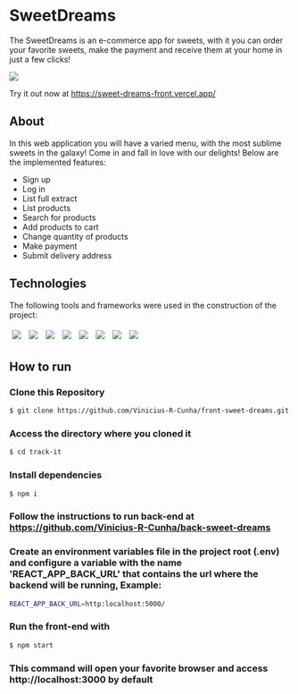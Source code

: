 # SweetDreams

The SweetDreams is an e-commerce app for sweets, with it you can order your favorite sweets, make the payment and receive them at your home in just a few clicks!

<img src="src/assets/sweetDreams-usage.gif" />

Try it out now at https://sweet-dreams-front.vercel.app/

## About

In this web application you will have a varied menu, with the most sublime sweets in the galaxy! Come in and fall in love with our delights! Below are the implemented features:

- Sign up
- Log in
- List full extract
- List products
- Search for products
- Add products to cart
- Change quantity of products
- Make payment
- Submit delivery address

## Technologies
The following tools and frameworks were used in the construction of the project:<br>
<p>
  <img style='margin: 5px;' src='https://img.shields.io/badge/styled-components%20-%2320232a.svg?&style=for-the-badge&color=b8679e&logo=styled-components&logoColor=%3a3a3a'>
  <img style='margin: 5px;' src='https://img.shields.io/badge/axios%20-%2320232a.svg?&style=for-the-badge&color=informational'>
  <img style='margin: 5px;' src="https://img.shields.io/badge/react-app%20-%2320232a.svg?&style=for-the-badge&color=60ddf9&logo=react&logoColor=%2361DAFB"/>
  <img style='margin: 5px;' src="https://img.shields.io/badge/react_route%20-%2320232a.svg?&style=for-the-badge&logo=react&logoColor=%2361DAFB"/>
  <img style='margin: 5px;' src='https://img.shields.io/badge/mongobd%20-%2320232a.svg?&style=for-the-badge&color=yellowgreen&logo=mongodb&logoColor=%2361DAFB%27'>
  <img style='margin: 5px;' src='https://img.shields.io/badge/nodejs%20-%2320232a.svg?&style=for-the-badge&color=blue&logo=javascript&logoColor=%2361DAFB%27'>
  <img style='margin: 5px;' src='https://img.shields.io/badge/express%20-%2320232a.svg?&style=for-the-badge&color=green&logo=express&logoColor=%2361DAFB%27'>
  <img style='margin: 5px;' src='https://img.shields.io/badge/sweetalert2%20-%2320232a.svg?&style=for-the-badge&color=important&logo=sweetalert2&logoColor=%2361DAFB%27'>
 
</p>

## How to run

### Clone this Repository
```bash
$ git clone https://github.com/Vinicius-R-Cunha/front-sweet-dreams.git
```
### Access the directory where you cloned it
```bash
$ cd track-it
```
### Install dependencies
```bash
$ npm i
```
### Follow the instructions to run back-end at https://github.com/Vinicius-R-Cunha/back-sweet-dreams

### Create an environment variables file in the project root (.env) and configure a variable with the name 'REACT_APP_BACK_URL' that contains the url where the backend will be running, Example:
```bash
REACT_APP_BACK_URL=http:localhost:5000/
```
### Run the front-end with
```bash
$ npm start
```
### This command will open your favorite browser and access http://localhost:3000 by default
